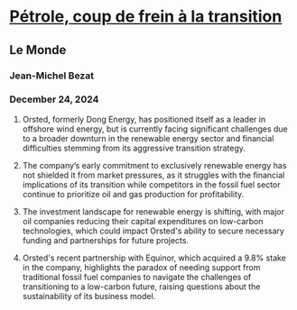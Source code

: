 # [Pétrole, coup de frein à la transition](https://advance.lexis.com/api/document?collection=news&id=urn:contentItem:6DR0-1GV3-RS7F-N515-00000-00&context=1519360)
## Le Monde
### Jean-Michel Bezat
### December 24, 2024

1. Orsted, formerly Dong Energy, has positioned itself as a leader in offshore wind energy, but is currently facing significant challenges due to a broader downturn in the renewable energy sector and financial difficulties stemming from its aggressive transition strategy.

2. The company’s early commitment to exclusively renewable energy has not shielded it from market pressures, as it struggles with the financial implications of its transition while competitors in the fossil fuel sector continue to prioritize oil and gas production for profitability.

3. The investment landscape for renewable energy is shifting, with major oil companies reducing their capital expenditures on low-carbon technologies, which could impact Orsted's ability to secure necessary funding and partnerships for future projects.

4. Orsted's recent partnership with Equinor, which acquired a 9.8% stake in the company, highlights the paradox of needing support from traditional fossil fuel companies to navigate the challenges of transitioning to a low-carbon future, raising questions about the sustainability of its business model.